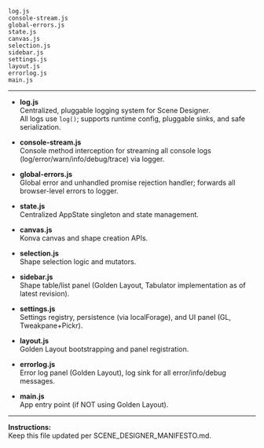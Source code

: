 ```filelist
log.js
console-stream.js
global-errors.js
state.js
canvas.js
selection.js
sidebar.js
settings.js
layout.js
errorlog.js
main.js
```

---

- **log.js**  
  Centralized, pluggable logging system for Scene Designer.  
  All logs use `log()`; supports runtime config, pluggable sinks, and safe serialization.

- **console-stream.js**  
  Console method interception for streaming all console logs (log/error/warn/info/debug/trace) via logger.

- **global-errors.js**  
  Global error and unhandled promise rejection handler; forwards all browser-level errors to logger.

- **state.js**  
  Centralized AppState singleton and state management.

- **canvas.js**  
  Konva canvas and shape creation APIs.

- **selection.js**  
  Shape selection logic and mutators.

- **sidebar.js**  
  Shape table/list panel (Golden Layout, Tabulator implementation as of latest revision).

- **settings.js**  
  Settings registry, persistence (via localForage), and UI panel (GL, Tweakpane+Pickr).

- **layout.js**  
  Golden Layout bootstrapping and panel registration.

- **errorlog.js**  
  Error log panel (Golden Layout), log sink for all error/info/debug messages.

- **main.js**  
  App entry point (if NOT using Golden Layout).

---
**Instructions:**  
Keep this file updated per SCENE_DESIGNER_MANIFESTO.md.
